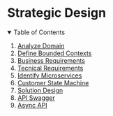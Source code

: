 # Strategic Design

<!-- TABLE OF CONTENTS -->
<details open="open">
  <summary>Table of Contents</summary>
  <ol>
    <li>
      <a href="analyze-domain.md">Analyze Domain</a>
    </li>
    <li>
      <a href="define-bounded-contexts.md">Define Bounded Contexts</a>
    </li>
    <li>
      <a href="business-requirements.md">Business Requirements</a>
    </li>
    <li>
      <a href="tecnical-requirements.md">Tecnical Requirements</a>
    </li>
    <li>
      <a href="identify-microservices.md">Identify Microservices</a>
    </li>
    <li>
      <a href="customer-state-machine.md">Customer State Machine</a>
    </li>
    <li>
      <a href="solution-design.md">Solution Design</a>
    </li>
    <li>
      <a href="api-swagger.md">API Swagger</a>
    </li>
    <li>
      <a href="async-api.md">Async API</a>
    </li>       
  </ol>
</details>
